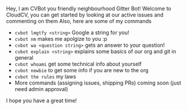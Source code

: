Hey, I am CVBot you friendly neighbourhood Gitter Bot!
Welcome to CloudCV, you can get started by looking at our active issues and commenting on them
Also, here are some of my commands 
* ``cvbot lmgtfy <string>`` Google a string for you!
* ``cvbot nm`` makes me apolgize to you :p
* ``cvbot wa <question string>`` gets an answer to your question!
* ``cvbot explain <string>`` explains some basics of our org and git in general
* ``cvbot whoami`` get some technical info about yourself
* ``cvbot newbie`` to get some info if you are new to the org
* ``cvbot the rules`` my laws
* More commands (assigning issues, shipping PRs) coming soon (just need admin approval)

I hope you have a great time!